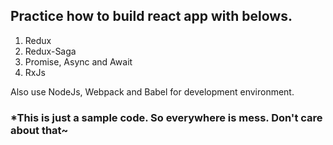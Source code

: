 ## Practice how to build react app with belows.

1. Redux
2. Redux-Saga
3. Promise, Async and Await
4. RxJs

Also use NodeJs, Webpack and Babel for development environment.

### *This is just a sample code. So everywhere is mess. Don't care about that~